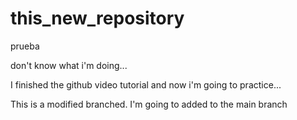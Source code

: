 # this_new_repository
prueba

don't know what i'm doing...

I finished the github video tutorial and now i'm going to practice...


This is a modified branched. I'm going to added to the main branch


